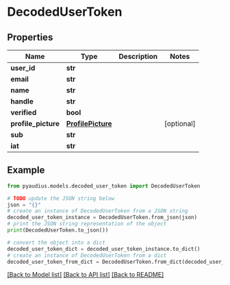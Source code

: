 # DecodedUserToken


## Properties

Name | Type | Description | Notes
------------ | ------------- | ------------- | -------------
**user_id** | **str** |  | 
**email** | **str** |  | 
**name** | **str** |  | 
**handle** | **str** |  | 
**verified** | **bool** |  | 
**profile_picture** | [**ProfilePicture**](ProfilePicture.md) |  | [optional] 
**sub** | **str** |  | 
**iat** | **str** |  | 

## Example

```python
from pyaudius.models.decoded_user_token import DecodedUserToken

# TODO update the JSON string below
json = "{}"
# create an instance of DecodedUserToken from a JSON string
decoded_user_token_instance = DecodedUserToken.from_json(json)
# print the JSON string representation of the object
print(DecodedUserToken.to_json())

# convert the object into a dict
decoded_user_token_dict = decoded_user_token_instance.to_dict()
# create an instance of DecodedUserToken from a dict
decoded_user_token_from_dict = DecodedUserToken.from_dict(decoded_user_token_dict)
```
[[Back to Model list]](../README.md#documentation-for-models) [[Back to API list]](../README.md#documentation-for-api-endpoints) [[Back to README]](../README.md)


